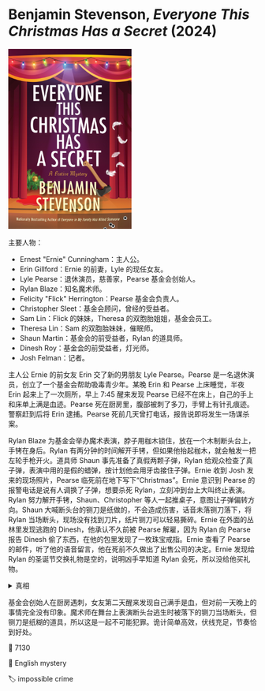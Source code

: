 # Benjamin Stevenson, <i>Everyone This Christmas Has a Secret</i> (2024)

<img src=images/2024_cover.jpg width=250/>

主要人物：
* Ernest "Ernie" Cunningham：主人公。
* Erin Gillford：Ernie 的前妻，Lyle 的现任女友。
* Lyle Pearse：退休演员，慈善家，Pearse 基金会创始人。
* Rylan Blaze：知名魔术师。
* Felicity "Flick" Herrington：Pearse 基金会负责人。
* Christopher Sleet：基金会顾问，曾经的受益者。
* Sam Lin：Flick 的妹妹，Theresa 的双胞胎姐姐，基金会员工。
* Theresa Lin：Sam 的双胞胎妹妹，催眠师。
* Shaun Martin：基金会的前受益者，Rylan 的道具师。
* Dinesh Roy：基金会的前受益者，灯光师。
* Josh Felman：记者。

主人公 Ernie 的前女友 Erin 交了新的男朋友 Lyle Pearse。Pearse 是一名退休演员，创立了一个基金会帮助吸毒青少年。某晚 Erin 和 Pearse 上床睡觉，半夜 Erin 起来上了一次厕所，早上 7:45 醒来发现 Pearse 已经不在床上，自己的手上和床单上满是血迹。Pearse 死在厨房里，腹部被刺了多刀，手臂上有针孔痕迹。警察赶到后将 Erin 逮捕。Pearse 死前几天曾打电话，报告说即将发生一场谋杀案。

Rylan Blaze 为基金会举办魔术表演，脖子用枷木锁住，放在一个木制断头台上，手铐在身后。Rylan 有两分钟的时间解开手铐，但如果他抬起枷木，就会触发一把左轮手枪开火。道具师 Shaun 事先准备了真假两颗子弹，Rylan 给观众检查了真子弹，表演中用的是假的蜡弹，按计划他会用牙齿接住子弹。Ernie 收到 Josh 发来的现场照片，Pearse 临死前在地下写下“Christmas”。Ernie 意识到 Pearse 的报警电话是说有人调换了子弹，想要杀死 Rylan，立刻冲到台上大叫终止表演。Rylan 努力解开手铐，Shaun、Christopher 等人一起推桌子，意图让子弹偏转方向。Shaun 大喊断头台的铡刀是纸做的，不会造成伤害，话音未落铡刀落下，将 Rylan 当场断头，现场没有找到刀片，纸片铡刀可以轻易撕碎。Ernie 在外面的丛林里发现逃跑的 Dinesh，他承认不久前被 Pearse 解雇，因为 Rylan 向 Pearse 报告 Dinesh 偷了东西，在他的包里发现了一枚珠宝戒指。Ernie 查看了 Pearse 的邮件，听了他的语音留言，他在死前不久做出了出售公司的决定。Ernie 发现给 Rylan 的圣诞节交换礼物是空的，说明凶手早知道 Rylan 会死，所以没给他买礼物。

<details><summary>真相</summary>
Flick 账目作假，为了推卸责任，陷害 Dinesh 偷戒指，使得 Pearse 对周围的人失去信任，决定出售公司。Flick、Theresa、Sam、Dinesh、Shaun 一起策划除掉 Rylan，抽签决定谁来实施。（伏线：Shaun 不让任何碰枪，因为他以为枪里装了实弹。Theresa 不让 Sam 站在枪前。）Sam 抽到了杀死 Rylan 的任务（伏线：Sam 求 Theresa 交换“秘密圣诞老人”），交换了枪里的子弹。

Lyle 有阅读障碍（伏线：听有声读物，写邮件用 Comic Sans 字体），死亡留言不是“Christmas”，而是“Chris+Sam”，字母 t 是加号 +（伏线：冰箱上的购物表写着“面包+牛奶”）。凶手是 Christopher，他杀死 Pearse 后抽出了胳膊上的血（伏线：针孔），注射到洗手液中。Erin 睡觉时听白噪音，没有听到杀人过程，半夜起来上厕所黑着灯洗手，把血抹到了手上。Christopher 制作了一块玻璃刀片（伏线：手指上有热烧伤），藏在铡刀里，断头后玻璃刀片掉入舞台缝隙。
</details>

基金会创始人在厨房遇刺，女友第二天醒来发现自己满手是血，但对前一天晚上的事情完全没有印象。魔术师在舞台上表演断头台逃生时被落下的铡刀当场断头，但铡刀是纸糊的道具，所以这是一起不可能犯罪。诡计简单高效，伏线充足，节奏恰到好处。

:link: 7130

:file_folder: English mystery

:label: impossible crime
